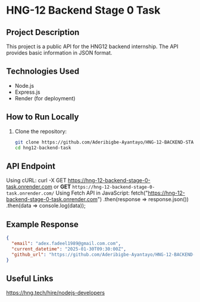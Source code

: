 # HNG-12 Backend Stage 0 Task

## Project Description

This project is a public API for the HNG12 backend internship. The API provides basic information in JSON format.

## Technologies Used

- Node.js
- Express.js
- Render (for deployment)

## How to Run Locally

1. Clone the repository:
   ```bash
   git clone https://github.com/Aderibigbe-Ayantayo/HNG-12-BACKEND-STAGE-0-TASK.git
   cd hng12-backend-task
   ```

## API Endpoint

Using cURL:
curl -X GET https://hng-12-backend-stage-0-task.onrender.com
or
**GET** `https://hng-12-backend-stage-0-task.onrender.com/`
Using Fetch API in JavaScript:
fetch("https://hng-12-backend-stage-0-task.onrender.com")
.then(response => response.json())
.then(data => console.log(data));

## Example Response

```json
{
  "email": "adex.fadeel1989@gmail.com.com",
  "current_datetime": "2025-01-30T09:30:00Z",
  "github_url": "https://github.com/Aderibigbe-Ayantayo/HNG-12-BACKEND-STAGE-0-TASK"
}
```
## Useful Links

  https://hng.tech/hire/nodejs-developers

